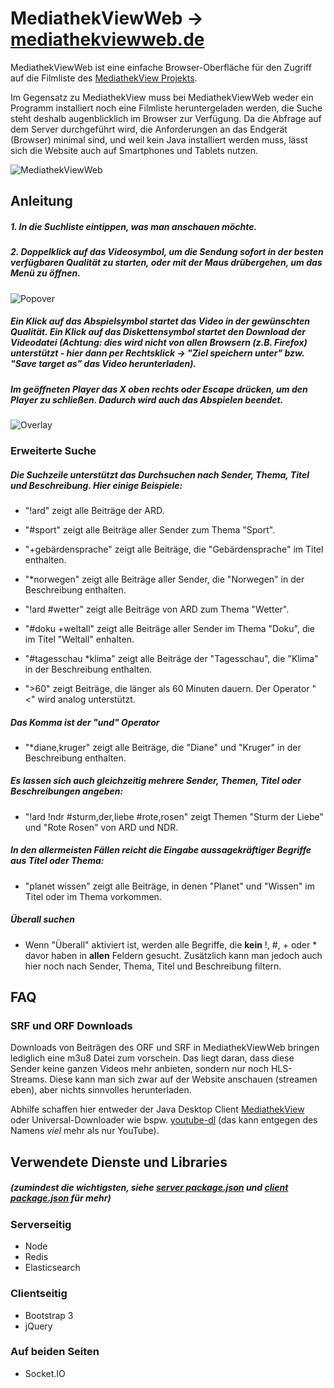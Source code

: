 # MediathekViewWeb → [mediathekviewweb.de](https://mediathekviewweb.de/)

MediathekViewWeb ist eine einfache Browser-Oberfläche für den Zugriff auf die Filmliste des [MediathekView Projekts](https://mediathekview.de/).

Im Gegensatz zu MediathekView muss bei MediathekViewWeb weder ein Programm installiert noch eine Filmliste heruntergeladen werden, die Suche steht deshalb augenblicklich im Browser zur Verfügung.
Da die Abfrage auf dem Server durchgeführt wird, die Anforderungen an das Endgerät (Browser) minimal sind, und weil kein Java installiert werden muss, lässt sich die Website auch auf Smartphones und Tablets nutzen.

![MediathekViewWeb](https://abload.de/img/mediathekviewwebnqrq7.png)


## Anleitung

##### 1. In die Suchliste eintippen, was man anschauen möchte.
##### 2. Doppelklick auf das Videosymbol, um die Sendung sofort in der besten verfügbaren Qualität zu starten, oder mit der Maus drübergehen, um das Menü zu öffnen.

![Popover](https://abload.de/img/popoverx1ojl.png)
##### Ein Klick auf das Abspielsymbol startet das Video in der gewünschten Qualität. Ein Klick auf das Diskettensymbol startet den Download der Videodatei *(Achtung: dies wird nicht von allen Browsern (z.B. Firefox) unterstützt - hier dann per Rechtsklick -> "Ziel speichern unter" bzw. "Save target as" das Video herunterladen)*.


##### Im geöffneten Player das X oben rechts oder Escape drücken, um den Player zu schließen. Dadurch wird auch das Abspielen beendet. 
![Overlay](https://abload.de/img/videooverlayzxqh9.png)



### Erweiterte Suche
##### Die Suchzeile unterstützt das Durchsuchen nach Sender, Thema, Titel und Beschreibung. Hier einige Beispiele:

- "!ard" zeigt alle Beiträge der ARD.

- "#sport" zeigt alle Beiträge aller Sender zum Thema "Sport".

- "+gebärdensprache" zeigt alle Beiträge, die "Gebärdensprache" im Titel enthalten.

- "\*norwegen" zeigt alle Beiträge aller Sender, die "Norwegen" in der Beschreibung enthalten.

- "!ard #wetter" zeigt alle Beiträge von ARD zum Thema "Wetter".

- "#doku +weltall" zeigt alle Beiträge aller Sender im Thema "Doku", die im Titel "Weltall" enhalten.

- "#tagesschau \*klima" zeigt alle Beiträge der "Tagesschau", die "Klima" in der Beschreibung enthalten.

- ">60" zeigt Beiträge, die länger als 60 Minuten dauern. Der Operator "<" wird analog unterstützt.


##### Das Komma ist der "und" Operator

- "\*diane,kruger" zeigt alle Beiträge, die "Diane" und "Kruger" in der Beschreibung enthalten.

##### Es lassen sich auch gleichzeitig mehrere Sender, Themen, Titel oder Beschreibungen angeben:

- "!ard !ndr #sturm,der,liebe #rote,rosen" zeigt Themen "Sturm der Liebe" und "Rote Rosen" von ARD und NDR.

##### In den *allermeisten* Fällen reicht die Eingabe aussagekräftiger Begriffe aus Titel oder Thema:

- "planet wissen" zeigt alle Beiträge, in denen "Planet" und "Wissen" im Titel oder im Thema vorkommen.

##### Überall suchen

- Wenn "Überall" aktiviert ist, werden alle Begriffe, die **kein** !, #, + oder * davor haben in **allen** Feldern gesucht. Zusätzlich kann man jedoch auch hier noch nach Sender, Thema, Titel und Beschreibung filtern.


## FAQ


### SRF und ORF Downloads
Downloads von Beiträgen des ORF und SRF in MediathekViewWeb bringen lediglich eine m3u8 Datei zum vorschein. Das liegt daran, dass diese Sender keine ganzen Videos mehr anbieten, sondern nur noch HLS-Streams. Diese kann man sich zwar auf der Website anschauen (streamen eben), aber nichts sinnvolles herunterladen.

Abhilfe schaffen hier entweder der Java Desktop Client [MediathekView](https://mediathekview.de/) oder Universal-Downloader wie bspw. [youtube-dl](https://youtube-dl.org/) (das kann entgegen des Namens *viel* mehr als nur YouTube).


## Verwendete Dienste und Libraries
##### (zumindest die wichtigsten, siehe [server package.json](https://github.com/mediathekview/mediathekviewweb/blob/master/server/package.json) und [client package.json](https://github.com/mediathekview/mediathekviewweb/blob/master/client/package.json) für mehr)

### Serverseitig
- Node
- Redis
- Elasticsearch

### Clientseitig
- Bootstrap 3
- jQuery

### Auf beiden Seiten
- Socket.IO
